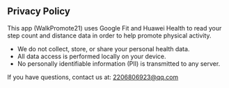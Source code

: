 ## Privacy Policy

This app (WalkPromote21) uses Google Fit and Huawei Health to read your step count and distance data in order to help promote physical activity.

- We do not collect, store, or share your personal health data.
- All data access is performed locally on your device.
- No personally identifiable information (PII) is transmitted to any server.

If you have questions, contact us at: 2206806923@qq.com
